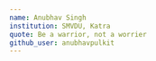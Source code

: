 ```yaml
---
name: Anubhav Singh
institution: SMVDU, Katra
quote: Be a warrior, not a worrier
github_user: anubhavpulkit
---
```

